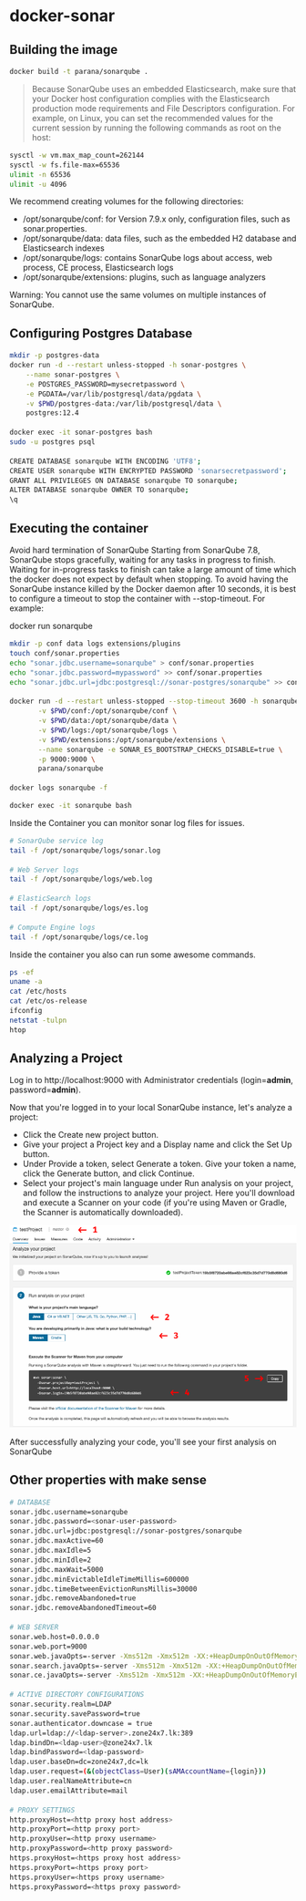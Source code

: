 # docker-sonar

## Building the image

```bash
docker build -t parana/sonarqube .
```

> Because SonarQube uses an embedded Elasticsearch, make sure that your Docker host configuration complies with the Elasticsearch production mode requirements and File Descriptors configuration.  For example, on Linux, you can set the recommended values for the current session by running the following commands as root on the host:

```bash
sysctl -w vm.max_map_count=262144
sysctl -w fs.file-max=65536
ulimit -n 65536
ulimit -u 4096
```

We recommend creating volumes for the following directories:

- /opt/sonarqube/conf: for Version 7.9.x only, configuration files, such as sonar.properties.
- /opt/sonarqube/data: data files, such as the embedded H2 database and Elasticsearch indexes
- /opt/sonarqube/logs: contains SonarQube logs about access, web process, CE process, Elasticsearch logs
- /opt/sonarqube/extensions: plugins, such as language analyzers

Warning: You cannot use the same volumes on multiple instances of SonarQube.

## Configuring Postgres Database

```bash
mkdir -p postgres-data
docker run -d --restart unless-stopped -h sonar-postgres \
    --name sonar-postgres \
    -e POSTGRES_PASSWORD=mysecretpassword \
    -e PGDATA=/var/lib/postgresql/data/pgdata \
    -v $PWD/postgres-data:/var/lib/postgresql/data \
    postgres:12.4

docker exec -it sonar-postgres bash
sudo -u postgres psql

CREATE DATABASE sonarqube WITH ENCODING 'UTF8';
CREATE USER sonarqube WITH ENCRYPTED PASSWORD 'sonarsecretpassword';
GRANT ALL PRIVILEGES ON DATABASE sonarqube TO sonarqube;
ALTER DATABASE sonarqube OWNER TO sonarqube;
\q
```

## Executing the container

Avoid hard termination of SonarQube
Starting from SonarQube 7.8, SonarQube stops gracefully, waiting for any tasks in progress to finish. Waiting for in-progress tasks to finish can take a large amount of time which the docker does not expect by default when stopping. To avoid having the SonarQube instance killed by the Docker daemon after 10 seconds, it is best to configure a timeout to stop the container with --stop-timeout. For example:

docker run  sonarqube

```bash
mkdir -p conf data logs extensions/plugins
touch conf/sonar.properties
echo "sonar.jdbc.username=sonarqube" > conf/sonar.properties
echo "sonar.jdbc.password=mypassword" >> conf/sonar.properties
echo "sonar.jdbc.url=jdbc:postgresql://sonar-postgres/sonarqube" >> conf/sonar.properties

docker run -d --restart unless-stopped --stop-timeout 3600 -h sonarqube \
       -v $PWD/conf:/opt/sonarqube/conf \
       -v $PWD/data:/opt/sonarqube/data \
       -v $PWD/logs:/opt/sonarqube/logs \
       -v $PWD/extensions:/opt/sonarqube/extensions \
       --name sonarqube -e SONAR_ES_BOOTSTRAP_CHECKS_DISABLE=true \
       -p 9000:9000 \
       parana/sonarqube

docker logs sonarqube -f
```

```bash
docker exec -it sonarqube bash
```

Inside the Container you can monitor sonar log files for issues.

```bash
# SonarQube service log
tail -f /opt/sonarqube/logs/sonar.log

# Web Server logs
tail -f /opt/sonarqube/logs/web.log

# ElasticSearch logs
tail -f /opt/sonarqube/logs/es.log

# Compute Engine logs
tail -f /opt/sonarqube/logs/ce.log
```

Inside the container you also can run some awesome commands.

```bash
ps -ef
uname -a
cat /etc/hosts
cat /etc/os-release
ifconfig
netstat -tulpn
htop
```

## Analyzing a Project

Log in to http://localhost:9000 with Administrator credentials (login=**admin**, password=**admin**).

Now that you're logged in to your local SonarQube instance, let's analyze a project:

- Click the Create new project button.
- Give your project a Project key and a Display name and click the Set Up button.
- Under Provide a token, select Generate a token. Give your token a name, click the Generate button, and click Continue.
- Select your project's main language under Run analysis on your project, and follow the instructions to analyze your project. Here you'll download and execute a Scanner on your code (if you're using Maven or Gradle, the Scanner is automatically downloaded).

![sonar-qube-01](docs/sonar-qube-01.png)

After successfully analyzing your code, you'll see your first analysis on SonarQube

## Other properties with make sense

```bash
# DATABASE
sonar.jdbc.username=sonarqube
sonar.jdbc.password=<sonar-user-password>
sonar.jdbc.url=jdbc:postgresql://sonar-postgres/sonarqube
sonar.jdbc.maxActive=60
sonar.jdbc.maxIdle=5
sonar.jdbc.minIdle=2
sonar.jdbc.maxWait=5000
sonar.jdbc.minEvictableIdleTimeMillis=600000
sonar.jdbc.timeBetweenEvictionRunsMillis=30000
sonar.jdbc.removeAbandoned=true
sonar.jdbc.removeAbandonedTimeout=60

# WEB SERVER
sonar.web.host=0.0.0.0
sonar.web.port=9000
sonar.web.javaOpts=-server -Xms512m -Xmx512m -XX:+HeapDumpOnOutOfMemoryError
sonar.search.javaOpts=-server -Xms512m -Xmx512m -XX:+HeapDumpOnOutOfMemoryError
sonar.ce.javaOpts=-server -Xms512m -Xmx512m -XX:+HeapDumpOnOutOfMemoryError

# ACTIVE DIRECTORY CONFIGURATIONS
sonar.security.realm=LDAP
sonar.security.savePassword=true
sonar.authenticator.downcase = true
ldap.url=ldap://<ldap-server>.zone24x7.lk:389
ldap.bindDn=<ldap-user>@zone24x7.lk
ldap.bindPassword=<ldap-password>
ldap.user.baseDn=dc=zone24x7,dc=lk
ldap.user.request=(&(objectClass=User)(sAMAccountName={login}))
ldap.user.realNameAttribute=cn
ldap.user.emailAttribute=mail

# PROXY SETTINGS
http.proxyHost=<http proxy host address>
http.proxyPort=<http proxy port>
http.proxyUser=<http proxy username>
http.proxyPassword=<http proxy password>
https.proxyHost=<https proxy host address>
https.proxyPort=<https proxy port>
https.proxyUser=<https proxy username>
https.proxyPassword=<https proxy password>
```
